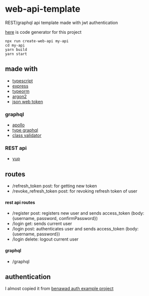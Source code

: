 # web-api-template
REST/graphql api template made with jwt authentication

[here](https://github.com/peymanAzad/create-web-api) is code generator for this project
```
npx run create-web-api my-api
cd my-api
yarn build
yarn start
```
## made with
- [typescript](https://www.typescriptlang.org/)
- [express](https://expressjs.com/)
- [typeorm](https://typeorm.io/) 
- [argon2](https://github.com/ranisalt/node-argon2)
- [json web token](https://github.com/auth0/node-jsonwebtoken)
### graphql
- [apollo](https://www.apollographql.com/)
- [type graphql](https://typegraphql.com/)
- [class validator](https://github.com/typestack/class-validator)
### REST api
- [yup](https://github.com/jquense/yup)
## routes
- /refresh_token post: for getting new token
- /revoke_refresh_token post: for revoking refresh token of user
#### rest api routes
- /register post: registers new user and sends access_token (body: {username, password, confirmPassword})
- /login get: sends current user
- /login post: authenticates user and sends access_token (body: {username, password})
- /login delete: logout current user
#### graphql
- /graphql
## authentication
I almost copied it from [benawad auth example project](https://github.com/benawad/jwt-auth-example)

